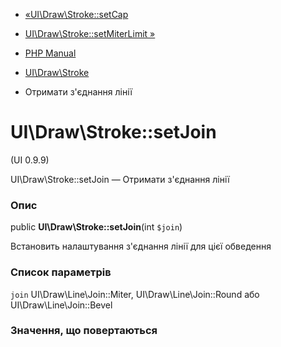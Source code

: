 - [«UI\Draw\Stroke::setCap](ui-draw-stroke.setcap.md)
- [UI\Draw\Stroke::setMiterLimit »](ui-draw-stroke.setmiterlimit.md)

- [PHP Manual](index.md)
- [UI\Draw\Stroke](class.ui-draw-stroke.md)
- Отримати з'єднання лінії

# UI\Draw\Stroke::setJoin

(UI 0.9.9)

UI\Draw\Stroke::setJoin — Отримати з'єднання лінії

### Опис

public **UI\Draw\Stroke::setJoin**(int `$join`)

Встановить налаштування з'єднання лінії для цієї обведення

### Список параметрів

`join`
UI\Draw\Line\Join::Miter, UI\Draw\Line\Join::Round або
UI\Draw\Line\Join::Bevel

### Значення, що повертаються
